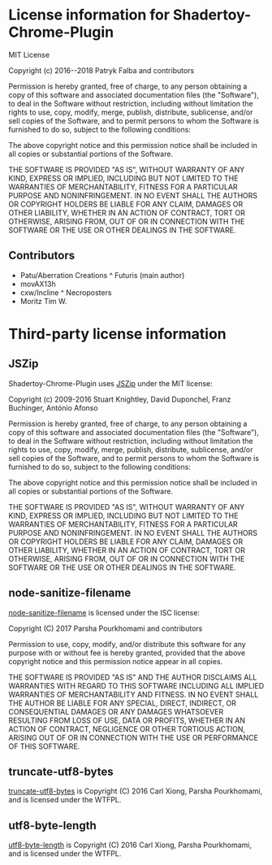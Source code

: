 # License information for Shadertoy-Chrome-Plugin

MIT License

Copyright (c) 2016--2018 Patryk Falba and contributors

Permission is hereby granted, free of charge, to any person obtaining a copy
of this software and associated documentation files (the "Software"), to deal
in the Software without restriction, including without limitation the rights
to use, copy, modify, merge, publish, distribute, sublicense, and/or sell
copies of the Software, and to permit persons to whom the Software is
furnished to do so, subject to the following conditions:

The above copyright notice and this permission notice shall be included in all
copies or substantial portions of the Software.

THE SOFTWARE IS PROVIDED "AS IS", WITHOUT WARRANTY OF ANY KIND, EXPRESS OR
IMPLIED, INCLUDING BUT NOT LIMITED TO THE WARRANTIES OF MERCHANTABILITY,
FITNESS FOR A PARTICULAR PURPOSE AND NONINFRINGEMENT. IN NO EVENT SHALL THE
AUTHORS OR COPYRIGHT HOLDERS BE LIABLE FOR ANY CLAIM, DAMAGES OR OTHER
LIABILITY, WHETHER IN AN ACTION OF CONTRACT, TORT OR OTHERWISE, ARISING FROM,
OUT OF OR IN CONNECTION WITH THE SOFTWARE OR THE USE OR OTHER DEALINGS IN THE
SOFTWARE.

## Contributors

 - Patu/Aberration Creations ^ Futuris (main author)
 - movAX13h
 - cxw/Incline ^ Necroposters
 - Moritz Tim W.

# Third-party license information

## JSZip

Shadertoy-Chrome-Plugin uses [JSZip](https://stuk.github.io/jszip/)
under the MIT license:

Copyright (c) 2009-2016 Stuart Knightley, David Duponchel, Franz Buchinger, António Afonso

Permission is hereby granted, free of charge, to any person obtaining a copy
of this software and associated documentation files (the "Software"), to deal
in the Software without restriction, including without limitation the rights
to use, copy, modify, merge, publish, distribute, sublicense, and/or sell
copies of the Software, and to permit persons to whom the Software is
furnished to do so, subject to the following conditions:

The above copyright notice and this permission notice shall be included in
all copies or substantial portions of the Software.

THE SOFTWARE IS PROVIDED "AS IS", WITHOUT WARRANTY OF ANY KIND, EXPRESS OR
IMPLIED, INCLUDING BUT NOT LIMITED TO THE WARRANTIES OF MERCHANTABILITY,
FITNESS FOR A PARTICULAR PURPOSE AND NONINFRINGEMENT. IN NO EVENT SHALL THE
AUTHORS OR COPYRIGHT HOLDERS BE LIABLE FOR ANY CLAIM, DAMAGES OR OTHER
LIABILITY, WHETHER IN AN ACTION OF CONTRACT, TORT OR OTHERWISE, ARISING FROM,
OUT OF OR IN CONNECTION WITH THE SOFTWARE OR THE USE OR OTHER DEALINGS IN
THE SOFTWARE.

## node-sanitize-filename

[node-sanitize-filename](https://github.com/parshap/node-sanitize-filename)
is licensed under the ISC license:

Copyright (C) 2017 Parsha Pourkhomami and contributors

Permission to use, copy, modify, and/or distribute this software for any purpose with or without fee is hereby granted, provided that the above copyright notice and this permission notice appear in all copies.

THE SOFTWARE IS PROVIDED "AS IS" AND THE AUTHOR DISCLAIMS ALL WARRANTIES WITH REGARD TO THIS SOFTWARE INCLUDING ALL IMPLIED WARRANTIES OF MERCHANTABILITY AND FITNESS. IN NO EVENT SHALL THE AUTHOR BE LIABLE FOR ANY SPECIAL, DIRECT, INDIRECT, OR CONSEQUENTIAL DAMAGES OR ANY DAMAGES WHATSOEVER RESULTING FROM LOSS OF USE, DATA OR PROFITS, WHETHER IN AN ACTION OF CONTRACT, NEGLIGENCE OR OTHER TORTIOUS ACTION, ARISING OUT OF OR IN CONNECTION WITH THE USE OR PERFORMANCE OF THIS SOFTWARE.

## truncate-utf8-bytes

[truncate-utf8-bytes](https://github.com/parshap/truncate-utf8-bytes)
is Copyright (C) 2016 Carl Xiong, Parsha Pourkhomami, and is licensed under
the WTFPL.

## utf8-byte-length

[utf8-byte-length](https://github.com/parshap/utf8-byte-length)
is Copyright (C) 2016 Carl Xiong, Parsha Pourkhomami, and is licensed under
the WTFPL.

